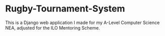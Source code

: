 # Rugby-Tournament-System

This is a Django web application I made for my A-Level Computer Science NEA, adjusted for the ILO Mentoring Scheme.
